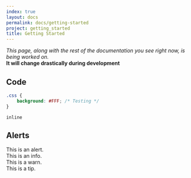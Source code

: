 ```yaml
---
index: true
layout: docs
permalink: docs/getting-started
project: getting_started
title: Getting Started
---
```


*This page, along with the rest of the documentation you see right now, is being worked on.*  
**It will change drastically during development**  

## Code
```css
.css {
	background: #FFF; /* Testing */
}
```  

``inline``

## Alerts
<span class="note alert" role="alert">This is an alert.</span>  
<span class="note info" role="alert">This is an info.</span>  
<span class="note warn" role="alert">This is a warn.</span>  
<span class="note tip" role="alert">This is a tip.</span>  
